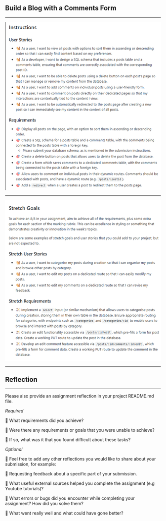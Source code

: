 ## Build a Blog with a Comments Form

---

![alt text](UserStories.png)

---

![alt text](StretchGoals.png)

---

## Reflection

---

Please also provide an assignment reflection in your project README.md file.

_Required_

🎯 What requirements did you achieve?

🎯 Were there any requirements or goals that you were unable to achieve?

🎯 If so, what was it that you found difficult about these tasks?

_Optional_

🏹 Feel free to add any other reflections you would like to share about your submission, for example:

🎯 Requesting feedback about a specific part of your submission.

🎯 What useful external sources helped you complete the assignment (e.g Youtube tutorials)?

🎯 What errors or bugs did you encounter while completing your assignment? How did you solve them?

🎯 What went really well and what could have gone better?
